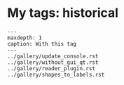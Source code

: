 # My tags: historical

```{toctree}
---
maxdepth: 1
caption: With this tag
---
../gallery/update_console.rst
../gallery/without_gui_qt.rst
../gallery/reader_plugin.rst
../gallery/shapes_to_labels.rst
```
